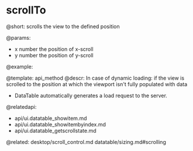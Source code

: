 scrollTo
=============


@short: scrolls the view to the defined position
	

@params:
- x    number    the position of x-scroll
- y    number    the position of y-scroll


@example:


@template:	api_method
@descr:
In case of dynamic loading: if the view is scrolled to the position at which the viewport isn't fully populated with data  
- DataTable automatically generates a load request to the server. 


@relatedapi:
- api/ui.datatable_showitem.md
- api/ui.datatable_showitembyindex.md
- api/ui.datatable_getscrollstate.md

@related:
	desktop/scroll_control.md
	datatable/sizing.md#scrolling

